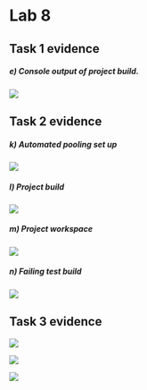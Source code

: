 # Lab 8



## Task 1 evidence

##### e) Console output of project build.

![](Evidence/Ex1.png)



## Task 2 evidence

##### k) Automated pooling set up

![](Evidence/Ex2_PoolSetUp.png) 

##### l) Project build

![](Evidence/Ex2_Build.png)

##### m) Project workspace

![](Evidence/Ex2_Workspace.png)

##### n) Failing test build

![](Evidence/Ex2_BuildBadTest.png)



## Task 3 evidence

![](Evidence/BlueOcean1.png)

![](Evidence/BlueOcean2.png)

![](Evidence/BlueOcean3.png)